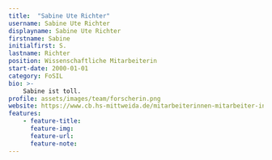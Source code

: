 ```yaml
---
title:  "Sabine Ute Richter"
username: Sabine Ute Richter
displayname: Sabine Ute Richter
firstname: Sabine
initialfirst: S.
lastname: Richter
position: Wissenschaftliche Mitarbeiterin
start-date: 2000-01-01
category: FoSIL
bio: >- 
    Sabine ist toll.   
profile: assets/images/team/forscherin.png
website: https://www.cb.hs-mittweida.de/mitarbeiterinnen-mitarbeiter-in-ihren-fachgruppen/richter-sabine-ute/
features:
    - feature-title: 
      feature-img: 
      feature-url: 
      feature-note: 
---
```

